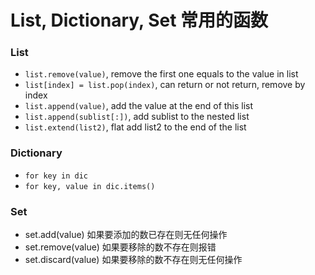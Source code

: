 # List, Dictionary, Set 常用的函数

### List

* `list.remove(value)`, remove the first one equals to the value in list
* `list[index] = list.pop(index)`, can return or not return, remove by index
* `list.append(value)`,  add the value at the end of this list
* `list.append(sublist[:])`, add sublist to the nested list
* `list.extend(list2)`,  flat add list2 to the end of the list

### Dictionary

* `for key in dic`
* `for key, value in dic.items()`

### Set

* set.add\(value\) 如果要添加的数已存在则无任何操作
* set.remove\(value\) 如果要移除的数不存在则报错
* set.discard\(value\) 如果要移除的数不存在则无任何操作



